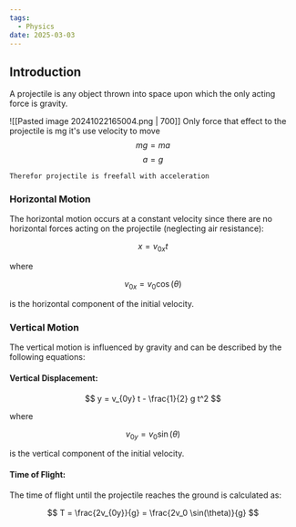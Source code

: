 ```yaml
---
tags:
  - Physics
date: 2025-03-03
---
```

## Introduction 
A projectile is any object thrown into space upon which the only acting force is gravity.

![[Pasted image 20241022165004.png | 700]]
Only force that effect to the projectile is mg it's use velocity to move
$$mg = ma$$
$$a = g$$
```
Therefor projectile is freefall with acceleration
```
### Horizontal Motion
The horizontal motion occurs at a constant velocity since there are no horizontal forces acting on the projectile (neglecting air resistance):

$$
x = v_{0x} t
$$

where

$$
v_{0x} = v_0 \cos(\theta)
$$

is the horizontal component of the initial velocity.

### Vertical Motion

The vertical motion is influenced by gravity and can be described by the following equations:

#### Vertical Displacement:

$$
y = v_{0y} t - \frac{1}{2} g t^2
$$

where

$$
v_{0y} = v_0 \sin(\theta)
$$

is the vertical component of the initial velocity.

#### Time of Flight:

The time of flight until the projectile reaches the ground is calculated as:

$$
T = \frac{2v_{0y}}{g} = \frac{2v_0 \sin(\theta)}{g}
$$
